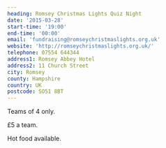 ```yaml
---
heading: Romsey Christmas Lights Quiz Night
date: '2015-03-28'
start-time: '19:00'
end-time: '00:00'
email: 'fundraising@romseychristmaslights.org.uk'
website: 'http://romseychristmaslights.org.uk/'
telephone: 07554 644344
address1: Romsey Abbey Hotel
address2: 11 Church Street
city: Romsey
county: Hampshire
country: UK
postcode: SO51 8BT
---
```

Teams of 4 only.

£5 a team.

Hot food available.
